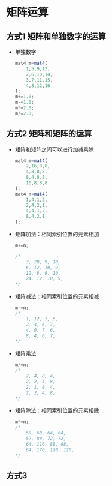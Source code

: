 # 矩阵运算

## 方式1 矩阵和单独数字的运算

+ 单独数字

  ```js
  mat4 m=mat4(
      1,5,9,13,
      2,6,10,14,
      3,7,11,15,
      4,8,12,16
  );
  m+=1.0;
  m-=1.0;
  m*=2.0;
  m/=2.0;
  ```

## 方式2 矩阵和矩阵的运算

+ 矩阵和矩阵之间可以进行加减乘除

  ```js
  mat4 m=mat4(
      2,16,8,8,
      4,8,8,8,
      8,4,8,8,
      16,8,8,8
  );
  mat4 n=mat4(
      1,4,1,2,
      2,4,2,1,
      4,4,1,2,
      8,4,2,1
  );
  ```

+ 矩阵加法：相同索引位置的元素相加

  ```js
  m+=n;

  /*
      3, 20, 9, 10,
      6, 12, 10, 9,
      12, 8, 9, 10,
      24, 12, 10, 9,
  */
  ```

+ 矩阵减法：相同索引位置的元素相减

  ```js
  m-=n;
  /*
      1, 12, 7, 6,
      2, 4, 6, 7,
      4, 0, 7, 6,
      8, 4, 6, 7,
  */
  ```

+ 矩阵乘法

  ```js
  m/=n;
  /*
      2, 4, 8, 4,
      2, 2, 4, 8,
      2, 1, 8, 4,
      2, 2, 4, 8,
  */
  ```

+ 矩阵除法：相同索引位置的元素相除

  ```js
  m*=n;
  /*
      58, 68, 64, 64,
      52, 80, 72, 72,
      64, 116, 88, 88,
      64, 176, 120, 120,
  */
  ```

## 方式3
